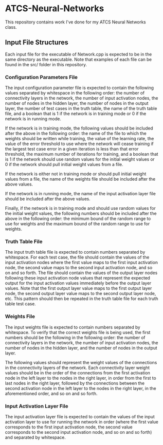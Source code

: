# ATCS-Neural-Networks
This repository contains work I've done for my ATCS Neural Networks class.


## Input File Structures
Each input file for the executable of Network.cpp is expected to be in the same directory as the
executable. Note that examples of each file can be found in the src/ folder in this repository.


### Configuration Parameters File
The input configuration parameter file is expected to contain the following values separated by
whitespace in the following order:
   the number of connectivity layers in the network,
   the number of input activation nodes,
   the number of nodes in the hidden layer,
   the number of nodes in the output layer,
   the number of test cases in the truth table,
   the name of the truth table file,
   and a boolean that is 1 if the network is in training mode or 0 if the network is in running
   mode.

If the network is in training mode, the following values should be included after the above in the
following order:
   the name of the file to which the weights should be written while training,
   the value of the learning rate,
   the value of the error threshold to use where the network will cease training if the largest test
   case error in a given iteration is less than that error threshold,
   the maximum number of iterations for training,
   and a boolean that is 1 if the network should use random values for the initial weight values or
   0 if the network should pull initial weight values from a file.

If the network is either not in training mode or should pull initial weight values from a file,
   the name of the weights file
should be included after the above values.

If the network is in running mode,
   the name of the input activation layer file
should be included after the above values.

Finally, if the network is in training mode and should use random values for the initial weight
values, the following numbers should be included after the above in the following order:
   the minimum bound of the random range to use for weights and
   the maximum bound of the random range to use for weights.


### Truth Table File
The input truth table file is expected to contain numbers separated by whitespace. For each test
case, the file should contain the values of the input activation nodes where the first value maps
to the first input activation node, the second value maps to the second input activation node, and
so on and so forth. The file should contain the values of the output layer nodes following these
input activation node values that represent the expected output for the input activation values
immediately before the output layer values. Note that the first output layer value maps to the
first output layer node, the second output layer value maps to the second output layer node, etc.
This pattern should then be repeated in the truth table file for each truth table test case.


### Weights File
The input weights file is expected to contain numbers separated by whitespace. To verify that the
correct weights file is being used, the first numbers should be the following in the following
order:
   the number of connectivity layers in the network,
   the number of input activation nodes,
   the number of nodes in the hidden layer,
   and the number of nodes in the output layer.

The following values should represent the weight values of the connections in the connectivity
layers of the network. Each connectivity layer weight values should be in the order of the
connections from the first activation node in the left layer to the nodes in the right layer, in
order from the first to last nodes in the right layer, followed by the connections between the
second activation node in the left layer to the nodes in the right layer, in the aforementioned
order, and so on and so forth.


### Input Activation Layer File
The input activation layer file is expected to contain the values of the input activation layer to
use for running the network in order (where the first value corresponds to the first input
activation node, the second value corresponds to the second input activation node, and so on and so
forth) and separated by whitespace.
